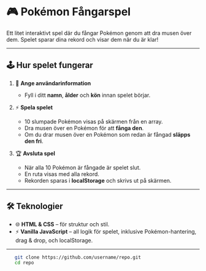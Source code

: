 # 🎮 Pokémon Fångarspel

Ett litet interaktivt spel där du fångar Pokémon genom att dra musen över dem. Spelet sparar dina rekord och visar dem när du är klar!  

---

## 🕹️ Hur spelet fungerar

1. 📝 **Ange användarinformation**  
   - Fyll i ditt **namn**, **ålder** och **kön** innan spelet börjar.  

2. ⚡ **Spela spelet**  
   - 10 slumpade Pokémon visas på skärmen från en array.  
   - Dra musen över en Pokémon för att **fånga den**.  
   - Om du drar musen över en Pokémon som redan är fångad **släpps den fri**.  

3. 🏆 **Avsluta spel**  
   - När alla 10 Pokémon är fångade är spelet slut.  
   - En ruta visas med alla rekord.  
   - Rekorden sparas i **localStorage** och skrivs ut på skärmen.  

---

## 🛠️ Teknologier

- 🌐 **HTML & CSS** – för struktur och stil.  
- ⚡ **Vanilla JavaScript** – all logik för spelet, inklusive Pokémon-hantering, drag & drop, och localStorage.  

---

```bash
   git clone https://github.com/username/repo.git
   cd repo


